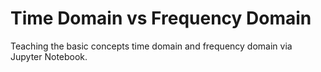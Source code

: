 # Time Domain vs Frequency Domain
Teaching the basic concepts time domain and frequency domain via Jupyter Notebook.
